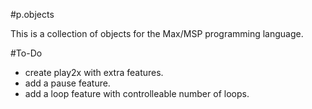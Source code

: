 #p.objects

This is a collection of objects for the Max/MSP programming language.

#To-Do

- create play2x with extra features.
- add a pause feature. 
- add a loop feature with controlleable number of loops.

